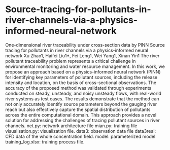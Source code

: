 # Source-tracing-for-pollutants-in-river-channels-via-a-physics-informed-neural-network
One-dimensional river traceability under cross-section data by PINN
Source tracing for pollutants in river channels via a physics-informed neural network
Xu Zhao1, Haifei Liu1*, Fei Leng1, Wei Yang1, Xinan Yin1
The river pollutant traceability problem represents a critical challenge in environmental monitoring and water resource management. In this work, we propose an approach based on a physics-informed neural network (PINN) for identifying key parameters of pollutant sources, including the release intensity and location, on the basis of cross-sectional observations. The accuracy of the proposed method was validated through experiments conducted on steady, unsteady, and noisy unsteady flows, with real-world river systems as test cases. The results demonstrate that the method can not only accurately identify source parameters beyond the gauging river reach but also effectively capture the spatial distribution of pollutants across the entire computational domain. This approach provides a novel solution for addressing the challenges of tracing pollutant sources in river channels.
net.py: network architecture file
mian.py: training file
visualisation.py: visualization file.
data3: observation data file
data3real: CFD data of the whole concentration field.
model: parameterized model
training_log.xlsx: training process file.
